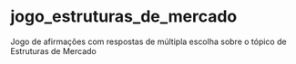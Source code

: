 # jogo_estruturas_de_mercado
Jogo de afirmações com respostas de múltipla escolha sobre o tópico de Estruturas de Mercado
